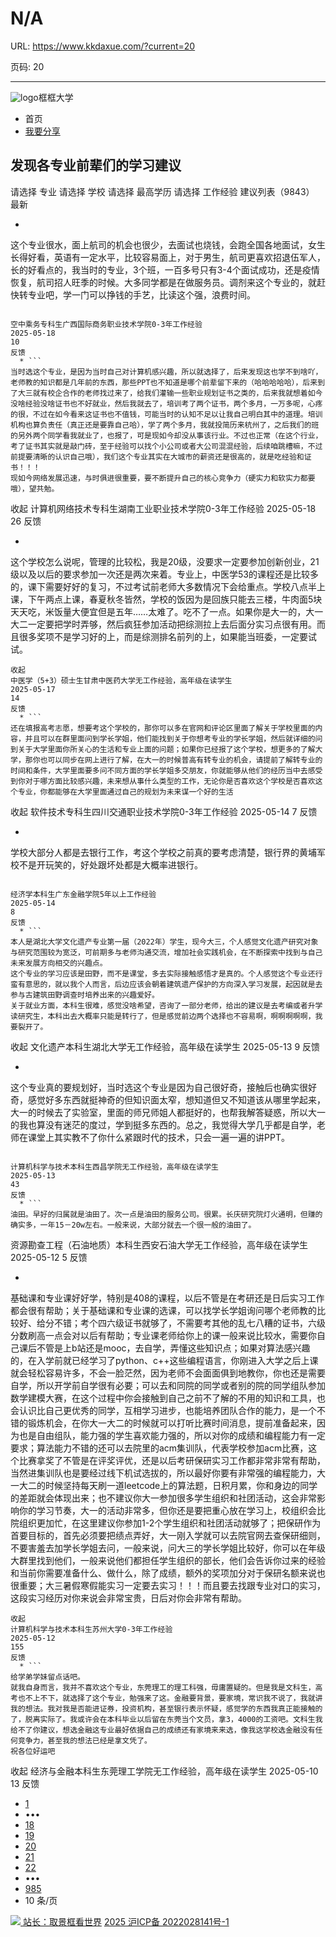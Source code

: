 # N/A

URL: https://www.kkdaxue.com/?current=20

页码: 20

---

![logo](https://www.kkdaxue.com/?current=20)框框大学
  * 首页
  * [我要分享](https://www.kkdaxue.com/post/add)


## 发现各专业前辈们的学习建议
请选择
专业
请选择
学校
请选择
最高学历
请选择
工作经验
建议列表（9843）
最新
  * ```
这个专业很水，面上航司的机会也很少，去面试也烧钱，会跑全国各地面试，女生长得好看，英语有一定水平，比较容易面上，对于男生，航司更喜欢招退伍军人，长的好看点的，我当时的专业，3个班，一百多号只有3-4个面试成功，还是疫情恢复，航司招人旺季的时候。大多同学都是在做服务员。调剂来这个专业的，就赶快转专业吧，学一门可以挣钱的手艺，比读这个强，浪费时间。
```

空中乘务专科生广西国际商务职业技术学院0-3年工作经验
2025-05-18
10
反馈
  * ```
当时选这个专业，是因为当时自己对计算机感兴趣，所以就选择了，后来发现这也学不到啥吖，老师教的知识都是几年前的东西，那些PPT也不知道是哪个前辈留下来的（哈哈哈哈哈），后来到了大三就有校企合作的老师找过来了，给我们灌输一些职业规划证书之类的，后来我就想着如今没啥经验没啥证书也不好就业，然后我就去了，培训考了两个证书，两个多月，一万多呢，心疼的很，不过在如今看来这证书也不值钱，可能当时的认知不足以让我自己明白其中的道理。培训机构也算负责任（真正还是要靠自己哈），学了两个多月，我就投简历来杭州了，之后我们的班的另外两个同学看我就业了，也报了，可是现如今却没从事该行业。不过也正常（在这个行业，考了证书其实就是敲门砖，至于经验可以找个小公司或者大公司混混经验，后续咱跳槽嘛，不过前提要清晰的认识自己哦），我们这个专业其实在大城市的薪资还是很高的，就是吃经验和证书！！！
现如今网络发展迅速，与时俱进很重要，要不断提升自己的核心竞争力（硬实力和软实力都要哦），望共勉。
```
收起
计算机网络技术专科生湖南工业职业技术学院0-3年工作经验
2025-05-18
26
反馈
  * ```
这个学校怎么说呢，管理的比较松，我是20级，没要求一定要参加创新创业，21级以及以后的要求参加一次还是两次来着。专业上，中医学53的课程还是比较多的，课下需要好好的复习，不过考试前老师大多数情况下会给重点。学校八点半上课，下午两点上课，春夏秋冬皆然，学校的饭因为是回族只能去三楼，牛肉面5块天天吃，米饭量大便宜但是五年……太难了。吃不了一点。如果你是大一的，大一大二一定要把学时弄够，然后疯狂参加活动把综测拉上去后面分实习点很有用。而且很多奖项不是学习好的上，而是综测排名前列的上，如果能当班委，一定要试试。
```
收起
中医学（5+3）硕士生甘肃中医药大学无工作经验，高年级在读学生
2025-05-17
14
反馈
  * ```
还在填报高考志愿，想要考这个学校的，那你可以多在官网和评论区里面了解关于学校里面的内容，并且可以在群里面问到学长学姐，他们能找到关于你想考专业的学长学姐，然后就详细的问到关于大学里面你所关心的生活和专业上面的问题；如果你已经报了这个学校，想更多的了解大学，那你也可以同步在网上进行了解，在大一的时候普高有转专业的机会，请提前了解转专业的时间和条件，大学里面要多问不同方面的学长学姐多交朋友，你就能够从他们的经历当中去感受到你对于哪方面比较感兴趣，未来想从事什么类型的工作，无论你是否喜欢这个学校是否喜欢这个专业，你都能够在大学里面通过自己的规划为未来谋一个好的生活
```
收起
软件技术专科生四川交通职业技术学院0-3年工作经验
2025-05-14
7
反馈
  * ```
学校大部分人都是去银行工作，考这个学校之前真的要考虑清楚，银行界的黄埔军校不是开玩笑的，好处跟坏处都是大概率进银行。
```

经济学本科生广东金融学院5年以上工作经验
2025-05-14
8
反馈
  * ```
本人是湖北大学文化遗产专业第一届（2022年）学生，现今大三，个人感觉文化遗产研究对象与研究范围较为宽泛，可前期多与老师沟通交流，增加社会实践机会，在不断探索中找到与自己未来发展方向相交的兴趣点。
这个专业的学习应该是田野，而不是课堂，多去实际接触感悟才是真的。个人感觉这个专业还行蛮有意思的，就以我个人而言，后边应该会朝着建筑遗产保护的方向深入学习发展，起因就是去参与古建筑田野调查时培养出来的兴趣爱好。
关于就业方面，本科生很难，感觉没啥希望，咨询了一部分老师，给出的建议是去考编或者升学读研究生，本科出去大概率只能是转行了，但是感觉前边两个选择也不容易啊，啊啊啊啊啊，我要裂开了。
```
收起
文化遗产本科生湖北大学无工作经验，高年级在读学生
2025-05-13
9
反馈
  * ```
这个专业真的要规划好，当时选这个专业是因为自己很好奇，接触后也确实很好奇，感觉好多东西就挺神奇的但知识面太窄，想知道但又不知道该从哪里学起来，大一的时候去了实验室，里面的师兄师姐人都挺好的，也帮我解答疑惑，所以大一的我也算没有迷茫的度过，学到挺多东西的。总之，我觉得大学几乎都是自学，老师在课堂上其实教不了你什么紧跟时代的技术，只会一遍一遍的讲PPT。
```

计算机科学与技术本科生西昌学院无工作经验，高年级在读学生
2025-05-13
43
反馈
  * ```
油田。早好的归属就是油田了。次一点是油田的服务公司。很累。长庆研究院灯火通明，但赚的确实多，一年15－20w左右。一般来说，大部分就去一个很一般的油田了。
```

资源勘查工程（石油地质）本科生西安石油大学无工作经验，高年级在读学生
2025-05-12
5
反馈
  * ```
基础课和专业课好好学，特别是408的课程，以后不管是在考研还是日后实习工作都会很有帮助；关于基础课和专业课的选课，可以找学长学姐询问哪个老师教的比较好、给分不错；考个四六级证书就够了，不需要考其他的乱七八糟的证书，六级分数刷高一点会对以后有帮助；专业课老师给你上的课一般来说比较水，需要你自己课后不管是上b站还是mooc，去自学，弄懂这些知识点；如果对算法感兴趣的，在入学前就已经学习了python、c++这些编程语言，你刚进入大学之后上课就会轻松容易许多，不会一脸茫然，因为老师不会面面俱到地教你，你也还是需要自学，所以开学前自学很有必要；可以去和同院的同学或者别的院的同学组队参加数学建模大赛，在这个过程中你会接触到自己之前不了解的不用的知识和工具，也会认识比自己更优秀的同学，互相学习进步，也能培养团队合作的能力，是一个不错的锻炼机会，在你大一大二的时候就可以打听比赛时间消息，提前准备起来，因为也是自由组队，能力强的学生喜欢能力强的，所以对你的成绩和编程能力有一定要求；算法能力不错的还可以去院里的acm集训队，代表学校参加acm比赛，这个比赛拿奖了不管是在评奖评优，还是以后考研保研实习工作都非常非常有帮助，当然进集训队也是要经过线下机试选拔的，所以最好你要有非常强的编程能力，大一大二的时候坚持每天刷一道leetcode上的算法题，日积月累，你和身边的同学的差距就会体现出来；也不建议你大一参加很多学生组织和社团活动，这会非常影响你的学习节奏，大一的活动非常多，但你还是要把重心放在学习上，校组织会比院组织更加忙，在这里建议你参加1-2个学生组织和社团活动就够了；把保研作为首要目标的，首先必须要把绩点弄好，大一刚入学就可以去院官网去查保研细则，不要害羞去加学长学姐去问，一般来说，问大三的学长学姐比较好，你可以在年级大群里找到他们，一般来说他们都担任学生组织的部长，他们会告诉你过来的经验和当前你需要准备什么、做什么，除了成绩，额外的奖项加分对于保研名额来说也很重要；大三暑假寒假能实习一定要去实习！！！而且要去找跟专业对口的实习，这段实习经历对你来说会非常宝贵，日后对你会非常有帮助。
```
收起
计算机科学与技术本科生苏州大学0-3年工作经验
2025-05-12
155
反馈
  * ```
给学弟学妹留点话吧。
就我自身而言，我并不喜欢这个专业，东莞理工的理工科强，毋庸置疑的。但是我是文科生，高考也不上不下，就选择了这个专业，勉强来了这。金融要背景，要家境，常识我不说了，我就讲我的想法。我对我是否能进证券，投资机构，甚至银行表示怀疑，感觉学的东西我真正能接触的了，脱离实际了。我或许会在本科毕业以后留在东莞当个文员，拿3，4000的工资吧。文科生我给不了你建议，想选金融这专业最好依据自己的成绩还有家境来来选，像我这学校选金融没有任何竞争力，甚至我的想法已经是拿文凭了。
祝各位好运吧
```
收起
经济与金融本科生东莞理工学院无工作经验，高年级在读学生
2025-05-10
13
反馈


  * [1](https://www.kkdaxue.com/?current=1)
  * •••
  * [18](https://www.kkdaxue.com/?current=18)
  * [19](https://www.kkdaxue.com/?current=19)
  * [20](https://www.kkdaxue.com/?current=20)
  * [21](https://www.kkdaxue.com/?current=21)
  * [22](https://www.kkdaxue.com/?current=22)
  * •••
  * [985](https://www.kkdaxue.com/?current=985)
  * 10 条/页


[![](https://www.kkdaxue.com/?current=20) 站长：取景框看世界](https://space.bilibili.com/40427625 "1")[](https://space.bilibili.com/12890453 "2")[](https://www.laoyujianli.com "resume")
[2025 沪ICP备 2022028141号-1](https://beian.miit.gov.cn/)
